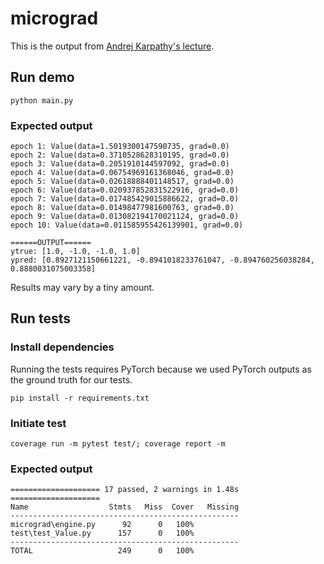 # micrograd

This is the output from [Andrej Karpathy's lecture](https://www.youtube.com/watch?v=VMj-3S1tku0).

## Run demo
```
python main.py
```

### Expected output
```
epoch 1: Value(data=1.5019300147590735, grad=0.0)
epoch 2: Value(data=0.3710528628310195, grad=0.0)
epoch 3: Value(data=0.2051910144597092, grad=0.0)
epoch 4: Value(data=0.06754969161368046, grad=0.0)
epoch 5: Value(data=0.02618888401148517, grad=0.0)
epoch 6: Value(data=0.020937852831522916, grad=0.0)
epoch 7: Value(data=0.017485429015886622, grad=0.0)
epoch 8: Value(data=0.01498477981600763, grad=0.0)
epoch 9: Value(data=0.013082194170021124, grad=0.0)
epoch 10: Value(data=0.011585955426139901, grad=0.0)

======OUTPUT======
ytrue: [1.0, -1.0, -1.0, 1.0]
ypred: [0.8927121150661221, -0.8941018233761047, -0.894760256038284, 0.8880031075003358]
```

Results may vary by a tiny amount.

## Run tests
### Install dependencies
Running the tests requires PyTorch because we used PyTorch outputs as the ground truth for our tests.
```
pip install -r requirements.txt
```

### Initiate test
```
coverage run -m pytest test/; coverage report -m
```



### Expected output
```
==================== 17 passed, 2 warnings in 1.48s ==================== 
Name                  Stmts   Miss  Cover   Missing
---------------------------------------------------
micrograd\engine.py      92      0   100%
test\test_Value.py      157      0   100%
---------------------------------------------------
TOTAL                   249      0   100%
```

